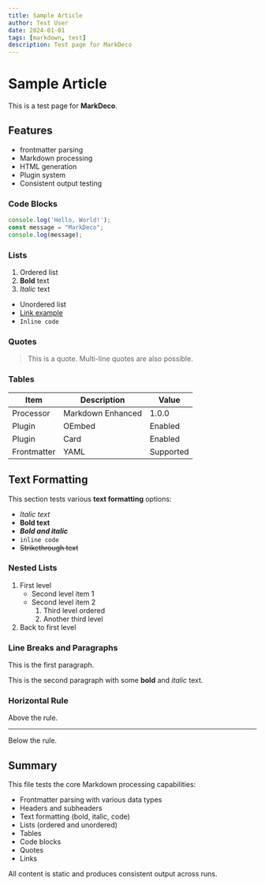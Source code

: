 ```yaml
---
title: Sample Article
author: Test User
date: 2024-01-01
tags: [markdown, test]
description: Test page for MarkDeco
---
```


# Sample Article

This is a test page for **MarkDeco**.

## Features

- frontmatter parsing
- Markdown processing
- HTML generation
- Plugin system
- Consistent output testing

### Code Blocks

```javascript
console.log('Hello, World!');
const message = "MarkDeco";
console.log(message);
```

### Lists

1. Ordered list
2. **Bold** text
3. *Italic* text

- Unordered list
- [Link example](http://localhost:12345/example)
- `Inline code`

### Quotes

> This is a quote.
> Multi-line quotes are also possible.

### Tables

| Item | Description | Value |
|------|-------------|-------|
| Processor | Markdown Enhanced | 1.0.0 |
| Plugin | OEmbed | Enabled |
| Plugin | Card | Enabled |
| Frontmatter | YAML | Supported |

## Text Formatting

This section tests various **text formatting** options:

- *Italic text*
- **Bold text**
- ***Bold and italic***
- `inline code`
- ~~Strikethrough text~~

### Nested Lists

1. First level
   - Second level item 1
   - Second level item 2
     1. Third level ordered
     2. Another third level
2. Back to first level

### Line Breaks and Paragraphs

This is the first paragraph.

This is the second paragraph with some **bold** and *italic* text.

### Horizontal Rule

Above the rule.

---

Below the rule.

## Summary

This file tests the core Markdown processing capabilities:
- Frontmatter parsing with various data types
- Headers and subheaders
- Text formatting (bold, italic, code)
- Lists (ordered and unordered)
- Tables
- Code blocks
- Quotes
- Links

All content is static and produces consistent output across runs. 